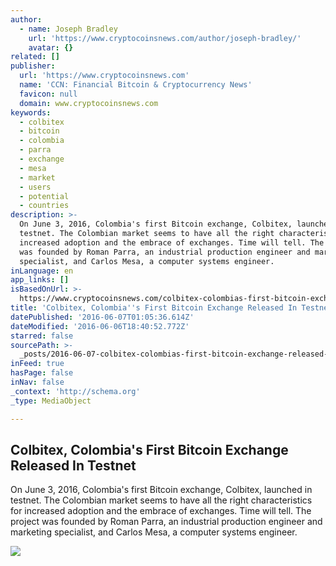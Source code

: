 ```yaml
---
author:
  - name: Joseph Bradley
    url: 'https://www.cryptocoinsnews.com/author/joseph-bradley/'
    avatar: {}
related: []
publisher:
  url: 'https://www.cryptocoinsnews.com'
  name: 'CCN: Financial Bitcoin & Cryptocurrency News'
  favicon: null
  domain: www.cryptocoinsnews.com
keywords:
  - colbitex
  - bitcoin
  - colombia
  - parra
  - exchange
  - mesa
  - market
  - users
  - potential
  - countries
description: >-
  On June 3, 2016, Colombia's first Bitcoin exchange, Colbitex, launched in
  testnet. The Colombian market seems to have all the right characteristics for
  increased adoption and the embrace of exchanges. Time will tell. The project
  was founded by Roman Parra, an industrial production engineer and marketing
  specialist, and Carlos Mesa, a computer systems engineer.
inLanguage: en
app_links: []
isBasedOnUrl: >-
  https://www.cryptocoinsnews.com/colbitex-colombias-first-bitcoin-exchange-released-in-testnet/
title: 'Colbitex, Colombia''s First Bitcoin Exchange Released In Testnet'
datePublished: '2016-06-07T01:05:36.614Z'
dateModified: '2016-06-06T18:40:52.772Z'
starred: false
sourcePath: >-
  _posts/2016-06-07-colbitex-colombias-first-bitcoin-exchange-released-in-test.md
inFeed: true
hasPage: false
inNav: false
_context: 'http://schema.org'
_type: MediaObject

---
```

<article style=""><h1>Colbitex, Colombia's First Bitcoin Exchange Released In Testnet</h1><p>On June 3, 2016, Colombia's first Bitcoin exchange, Colbitex, launched in testnet. The Colombian market seems to have all the right characteristics for increased adoption and the embrace of exchanges. Time will tell. The project was founded by Roman Parra, an industrial production engineer and marketing specialist, and Carlos Mesa, a computer systems engineer.</p><img src="https://www.cryptocoinsnews.com/wp-content/uploads/2016/06/Bogota-Colombia.jpg" /></article>